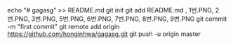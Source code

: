 echo "# gagasg" >> README.md
git init
git add README.md , 1번.PNG, 2번.PNG, 3번.PNG, 5번.PNG, 6번.PNG, 7번.PNG, 8번.PNG, 9번.PNG
git commit -m "first commit"
git remote add origin https://github.com/honginhwa/gagasg.git
git push -u origin master
